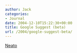 ```yaml
---
author: Jack
categories:
- Journal
date: 2004-12-10T15:22:30+00:00
title: Google Suggest (beta)
url: /2004/google-suggest-beta/
---
```


[Neato][1]

 [1]: http://www.google.com/webhp?hl=en&complete=1